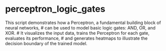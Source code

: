 # perceptron_logic_gates
This script demonstrates how a Perceptron, a fundamental building block of neural networks, # can be used to model basic logic gates: AND, OR, and XOR. # It visualizes the input data, trains the Perceptron for each gate, evaluates its performance, # and generates heatmaps to illustrate the decision boundary of the trained model.
